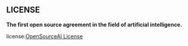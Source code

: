 ## LICENSE
**The first open source agreement in the field of artificial intelligence.**



license:[OpenSourceAI License](LICENSE)

